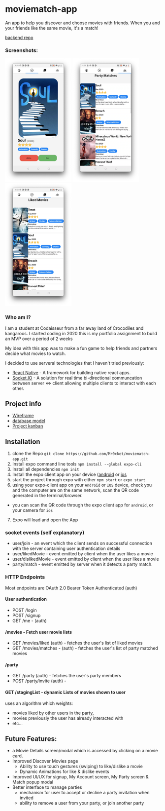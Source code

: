 # moviematch-app

An app to help you discover and choose movies with friends. When you and your friends like the same movie, it's a match!

[backend repo](https://github.com/Mr0cket/movieMatch-backend)

### Screenshots:

<img alt="Discover Movies Tab" src="/assets/DiscoverMovies.png" height="400" /> <img alt="Party Matches Tab" src="/assets/PartyMatches.png" height="400" /> <img alt="Liked Movies Tab" src="/assets/LikedMovies.png" height="400" />

### Who am I?

I am a student at Codaisseur from a far away land of Crocodiles and kangaroos.
I started coding in 2020 this is my portfolio assignment to build an MVP over a period of 2 weeks

My idea with this app was to make a fun game to help friends and partners decide what movies to watch.

I decided to use serveral technologies that I haven't tried previously:

- [React Native](https://reactnative.dev/) - A framework for building native react apps.
- [Socket.IO](https://socket.io/) - A solution for real time bi-directional communcation between server <=> client allowing multiple clients to interact with each other.

## Project info

- [Wireframe](https://wireframepro.mockflow.com/view/Mb154b8103fbc27f9c5278251fb67604f1610192783846)
- [database model](https://dbdiagram.io/d/5ffad93a80d742080a35aede)
- [Project kanban](https://github.com/users/Mr0cket/projects/2)

## Installation

1. clone the Repo
   `git clone https://github.com/Mr0cket/moviematch-app.git`
2. Install expo command line tools `npm install --global expo-cli`
3. Install all dependencies `npm init`
4. Install the expo client app on your device ([android](https://play.google.com/store/apps/details?id=host.exp.exponent) or [ios](https://itunes.com/apps/exponent)
5. start the project through expo with either `npm start` or `expo start`
6. using your expo-client app on your `Android` or `IOS` device, check you and the computer are on the same network, scan the QR code generated in the terminal/browser. 
- you can scan the QR code through the expo client app for `android`, or your camera for `ios`
7. Expo will load and open the App

### socket events (self explanatory)

- user/join - an event which the client sends on successful connection with the server containing user authentication details
- user/likedMovie - event emitted by client when the user likes a movie
- user/dislikedMovie - event emitted by client when the user likes a movie
- party/match - event emitted by server when it detects a party match.

### HTTP Endpoints

Most endpoints are OAuth 2.0 Bearer Token Authenticated (auth)

#### User authentication

- POST /login
- POST /signup
- GET /me - (auth)

#### /movies - Fetch user movie lists

- GET /movies/liked (auth) - fetches the user's list of liked movies
- GET /movies/matches - (auth) - fetches the user's list of party matched movies

#### /party

- GET /party (auth) - fetches the user's party members
- POST /party/invite (auth) -

#### GET /stagingList - dynamic Lists of movies shown to user

uses an algorithm which weights:

- movies liked by other users in the party,
- movies previously the user has already interacted with
- etc...

## Future Features:
- a Movie Details screen/modal which is accessed by clicking on a movie card.
- Improved Discover Movies page
   - Ability to use touch gestures (swiping) to like/dislike a movie
   - Dynamic Animations for like & dislike events
- Improved UI/UX for signup, My Account screen, My Party screen & Match popup modal
- Better interface to manage parties 
   - mechanism for user to accept or decline a party invitation when invited
   - ability to remove a user from your party, or join another party
